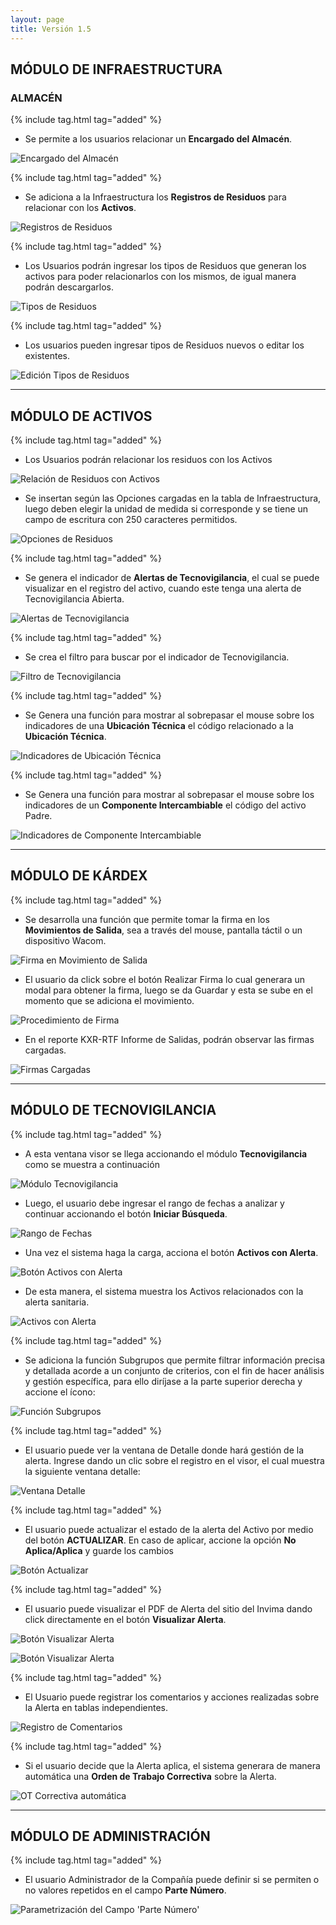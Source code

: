 ```yaml
---
layout: page
title: Versión 1.5
---
```


## MÓDULO DE INFRAESTRUCTURA

### ALMACÉN

{% include tag.html tag="added" %}
- Se permite a los usuarios relacionar un **Encargado del Almacén**.

![Encargado del Almacén](../../assets/images/Version1.5/Imagen1.png)

{% include tag.html tag="added" %}
- Se adiciona a la Infraestructura los **Registros de Residuos** para relacionar con los **Activos**.

![Registros de Residuos](../../assets/images/Version1.5/Imagen2.png)

{% include tag.html tag="added" %}
- Los Usuarios podrán ingresar los tipos de Residuos que generan los activos para poder relacionarlos con los mismos, de igual manera podrán descargarlos.

![Tipos de Residuos](../../assets/images/Version1.5/Imagen3.png)

{% include tag.html tag="added" %}
- Los usuarios pueden ingresar tipos de Residuos nuevos o editar los existentes.

![Edición Tipos de Residuos](../../assets/images/Version1.5/Imagen4.png)

---

## MÓDULO DE ACTIVOS

{% include tag.html tag="added" %}
- Los Usuarios podrán relacionar los residuos con los Activos

![Relación de Residuos con Activos](../../assets/images/Version1.5/Imagen5.png)

- Se insertan según las Opciones cargadas en la tabla de Infraestructura, luego deben elegir la unidad de medida si corresponde y se tiene un campo de escritura con 250 caracteres permitidos.

![Opciones de Residuos](../../assets/images/Version1.5/Imagen6.png)

{% include tag.html tag="added" %}
- Se genera el indicador de **Alertas de Tecnovigilancia**, el cual se puede visualizar en el registro del activo, cuando este tenga una alerta de Tecnovigilancia Abierta.

![Alertas de Tecnovigilancia](../../assets/images/Version1.5/Imagen7.png)

{% include tag.html tag="added" %}
- Se crea el filtro para buscar por el indicador de Tecnovigilancia.

![Filtro de Tecnovigilancia](../../assets/images/Version1.5/Imagen8.png)

{% include tag.html tag="added" %}
- Se Genera una función para mostrar al sobrepasar el mouse sobre los indicadores de una **Ubicación Técnica** el código relacionado a la **Ubicación Técnica**.

![Indicadores de Ubicación Técnica](../../assets/images/Version1.5/Imagen9.png)

{% include tag.html tag="added" %}
- Se Genera una función para mostrar al sobrepasar el mouse sobre los indicadores de un **Componente Intercambiable** el código del activo Padre.

![Indicadores de Componente Intercambiable](../../assets/images/Version1.5/Imagen10.png)

---

## MÓDULO DE KÁRDEX

{% include tag.html tag="added" %}
- Se desarrolla una función que permite tomar la firma en los **Movimientos de Salida**, sea a través del mouse, pantalla táctil o un dispositivo Wacom.

![Firma en Movimiento de Salida](../../assets/images/Version1.5/Imagen11.png)

- El usuario da click sobre el botón Realizar Firma lo cual generara un modal para obtener la firma, luego se da Guardar y esta se sube en el momento que se adiciona el movimiento.

![Procedimiento de Firma](../../assets/images/Version1.5/Imagen12.png)

- En el reporte KXR-RTF Informe de Salidas, podrán observar las firmas cargadas.

![Firmas Cargadas](../../assets/images/Version1.5/Imagen13.png)

---

## MÓDULO DE TECNOVIGILANCIA

{% include tag.html tag="added" %}
- A esta ventana visor se llega accionando el módulo **Tecnovigilancia** como se muestra a continuación

![Módulo Tecnovigilancia](../../assets/images/Version1.5/Imagen14.png)

- Luego, el usuario debe ingresar el rango de fechas a analizar y continuar accionando el botón **Iniciar Búsqueda**.

![Rango de Fechas](../../assets/images/Version1.5/Imagen15.png)

- Una vez el sistema haga la carga, acciona el botón **Activos con Alerta**.

![Botón Activos con Alerta](../../assets/images/Version1.5/Imagen16.png)

- De esta manera, el sistema muestra los Activos relacionados con la alerta sanitaria.

![Activos con Alerta](../../assets/images/Version1.5/Imagen17.png)

{% include tag.html tag="added" %}
- Se adiciona la función Subgrupos que permite filtrar información precisa y detallada acorde a un conjunto de criterios, con el fin de hacer análisis y gestión específica, para ello diríjase a la parte superior derecha y accione el ícono:

![Función Subgrupos](../../assets/images/Version1.5/Imagen18.png)

{% include tag.html tag="added" %}
- El usuario puede ver la ventana de Detalle donde hará gestión de la alerta. Ingrese dando un clic sobre el registro en el visor, el cual muestra la siguiente ventana detalle:

![Ventana Detalle](../../assets/images/Version1.5/Imagen19.png)

{% include tag.html tag="added" %}
- El usuario puede actualizar el estado de la alerta del Activo por medio del botón **ACTUALIZAR**. En caso de aplicar, accione la opción **No Aplica/Aplica** y guarde los cambios

![Botón Actualizar](../../assets/images/Version1.5/Imagen20.png)

{% include tag.html tag="added" %}
- El usuario puede visualizar el PDF de Alerta del sitio del Invima dando click directamente en el botón **Visualizar Alerta**.

![Botón Visualizar Alerta](../../assets/images/Version1.5/Imagen22.png)

![Botón Visualizar Alerta](../../assets/images/Version1.5/Imagen23.png)

{% include tag.html tag="added" %}
- El Usuario puede registrar los comentarios y acciones realizadas sobre la Alerta en tablas independientes.

![Registro de Comentarios](../../assets/images/Version1.5/Imagen24.png)

{% include tag.html tag="added" %}
- Si el usuario decide que la Alerta aplica, el sistema generara de manera automática una **Orden de Trabajo Correctiva** sobre la Alerta.

![OT Correctiva automática](../../assets/images/Version1.5/Imagen25.png)

---

## MÓDULO DE ADMINISTRACIÓN

{% include tag.html tag="added" %}
- El usuario Administrador de la Compañía puede definir si se permiten o no valores repetidos en el campo **Parte Número**.

![Parametrización del Campo 'Parte Número'](../../assets/images/Version1.5/Imagen26.png)
